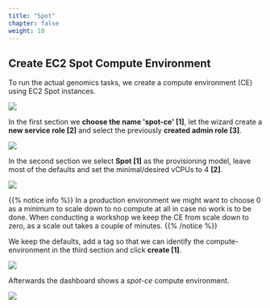 ```yaml
---
title: "Spot"
chapter: false
weight: 10
---
```


## Create EC2 Spot Compute Environment

To run the actual genomics tasks, we create a compute environment (CE) using EC2 Spot instances. 

![](/images/nextflow-on-aws-batch/batch/4_create_ce_0.png?classes=shadow)

In the first section we **choose the name 'spot-ce' [1]**, let the wizard create a **new service role [2]** and select the previously **created admin role [3]**.

![](/images/nextflow-on-aws-batch/batch/4_create_ce_1.png)

In the second section we select **Spot [1]** as the provisioning model, leave most of the defaults and set the minimal/desired vCPUs to 4 **[2]**.

![](/images/nextflow-on-aws-batch/batch/4_create_ce_2.png)

{{% notice info %}}
In a production environment we might want to choose 0 as a minimum to scale down to no compute at all in case no work is to be done. 
When conducting a workshop we keep the CE from scale down to zero, as a scale out takes a couple of minutes.
{{% /notice %}}

We keep the defaults, add a tag so that we can identify the compute-environment in the third section and click **create [1]**.

![](/images/nextflow-on-aws-batch/batch/4_create_ce_3.png)

Afterwards the dashboard shows a *spot-ce* compute environment.

![](/images/nextflow-on-aws-batch/batch/4_create_ce_4.png)